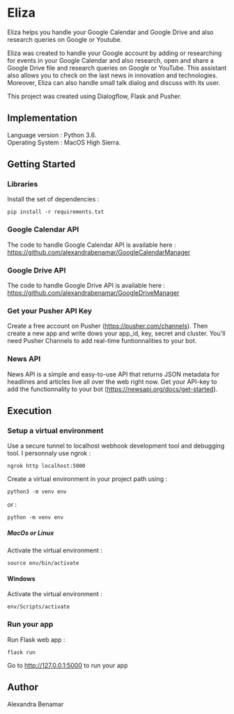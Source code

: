 # Eliza
Eliza helps you handle your Google Calendar and Google Drive and also research queries on Google or Youtube.

Eliza was created to handle your Google account by adding or researching for events in your Google Calendar and also research, open and share a Google Drive file and research queries on Google or YouTube. This assistant also allows you to check on the last news in innovation and technologies. Moreover, Eliza can also handle small talk dialog and discuss with its user.

This project was created using Dialogflow, Flask and Pusher.

## Implementation

Language version : Python 3.6. <br />
Operating System : MacOS High Sierra.

## Getting Started

### Libraries

Install the set of dependencies : <br />
```
pip install -r requirements.txt
```

### Google Calendar API

The code to handle Google Calendar API is available here : <br />
https://github.com/alexandrabenamar/GoogleCalendarManager

### Google Drive API

The code to handle Google Drive API is available here : <br />
https://github.com/alexandrabenamar/GoogleDriveManager

### Get your Pusher API Key

Create a free account on Pusher (https://pusher.com/channels). Then create a new app and write dows your app_id,
key, secret and cluster. You'll need Pusher Channels to add real-time funtionnalities to your bot.

### News API

News API is a simple and easy-to-use API that returns JSON metadata for headlines and articles live all over the web right now. Get your API-key to add the functionnality to your bot (https://newsapi.org/docs/get-started).


## Execution

### Setup a virtual environment

Use a secure tunnel to localhost webhook development tool and debugging tool. I personnaly use ngrok : <br />
```
ngrok http localhost:5000
```

Create a virtual environment in your project path using : <br />
```
python3 -m venv env
```
or : <br />
```
python -m venv env
```

##### MacOs or Linux

Activate the virtual environment : <br />
```
source env/bin/activate
```

#### Windows

Activate the virtual environment : <br />
```
env/Scripts/activate
```

### Run your app

Run Flask web app : <br />
```
flask run
```

Go to http://127.0.0.1:5000 to run your app


## Author

Alexandra Benamar
